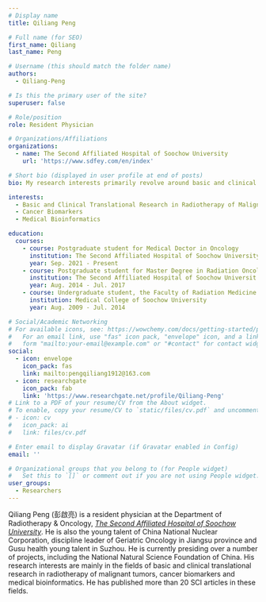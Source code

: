 ```yaml
---
# Display name
title: Qiliang Peng

# Full name (for SEO)
first_name: Qiliang
last_name: Peng

# Username (this should match the folder name)
authors:
  - Qiliang-Peng

# Is this the primary user of the site?
superuser: false

# Role/position
role: Resident Physician

# Organizations/Affiliations
organizations:
  - name: The Second Affiliated Hospital of Soochow University
    url: 'https://www.sdfey.com/en/index'

# Short bio (displayed in user profile at end of posts)
bio: My research interests primarily revolve around basic and clinical translational research in radiotherapy for malignant tumors, cancer biomarkers, and medical bioinformatics.

interests:
  - Basic and Clinical Translational Research in Radiotherapy of Malignant Tumors
  - Cancer Biomarkers
  - Medical Bioinformatics

education:
  courses:
    - course: Postgraduate student for Medical Doctor in Oncology
      institution: The Second Affiliated Hospital of Soochow University
      year: Sep. 2021 - Present
    - course: Postgraduate student for Master Degree in Radiation Oncology
      institution: The Second Affiliated Hospital of Soochow Universit
      year: Aug. 2014 - Jul. 2017
    - course: Undergraduate student, the Faculty of Radiation Medicine
      institution: Medical College of Soochow University
      year: Aug. 2009 - Jul. 2014

# Social/Academic Networking
# For available icons, see: https://wowchemy.com/docs/getting-started/page-builder/#icons
#   For an email link, use "fas" icon pack, "envelope" icon, and a link in the
#   form "mailto:your-email@example.com" or "#contact" for contact widget.
social:
  - icon: envelope
    icon_pack: fas
    link: mailto:pengqiliang1912@163.com
  - icon: researchgate
    icon_pack: fab
    link: 'https://www.researchgate.net/profile/Qiliang-Peng'
# Link to a PDF of your resume/CV from the About widget.
# To enable, copy your resume/CV to `static/files/cv.pdf` and uncomment the lines below.
# - icon: cv
#   icon_pack: ai
#   link: files/cv.pdf

# Enter email to display Gravatar (if Gravatar enabled in Config)
email: ''

# Organizational groups that you belong to (for People widget)
#   Set this to `[]` or comment out if you are not using People widget.
user_groups:
  - Researchers
---
```


Qiliang Peng (彭啟亮) is a resident physician at the Department of Radiotherapy & Oncology, [*The Second Affiliated Hospital of Soochow University*](https://www.sdfey.com/en/index). He is also the young talent of China National Nuclear Corporation, discipline leader of Geriatric Oncology in Jiangsu province and Gusu health young talent in Suzhou. He is currently presiding over a number of projects, including the National Natural Science Foundation of China. His research interests are mainly in the fields of basic and clinical translational research in radiotherapy of malignant tumors, cancer biomarkers and medical bioinformatics. He has published more than 20 SCI articles in these fields.